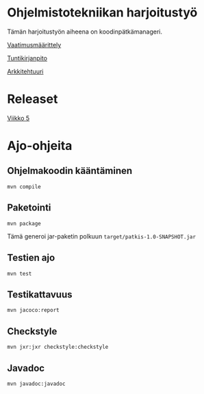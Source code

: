 # Ohjelmistotekniikan harjoitustyö

Tämän harjoitustyön aiheena on koodinpätkämanageri.

[Vaatimusmäärittely](https://github.com/meklu/uni-ohtek/blob/master/dokkarit/vaatimusmäärittely.md)

[Tuntikirjanpito](https://github.com/meklu/uni-ohtek/blob/master/dokkarit/tuntikirjanpito.md)

[Arkkitehtuuri](https://github.com/meklu/uni-ohtek/blob/master/dokkarit/arkkitehtuuri.md)

# Releaset

[Viikko 5](https://github.com/meklu/uni-ohtek/releases/tag/viikko5.1)

# Ajo-ohjeita

## Ohjelmakoodin kääntäminen

`mvn compile`

## Paketointi

`mvn package`

Tämä generoi jar-paketin polkuun `target/patkis-1.0-SNAPSHOT.jar`

## Testien ajo

`mvn test`

## Testikattavuus

`mvn jacoco:report`

## Checkstyle

`mvn jxr:jxr checkstyle:checkstyle`

## Javadoc

`mvn javadoc:javadoc`
